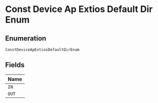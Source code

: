 
# Const Device Ap Extios Default Dir Enum

## Enumeration

`ConstDeviceApExtiosDefaultDirEnum`

## Fields

| Name |
|  --- |
| `IN` |
| `OUT` |

